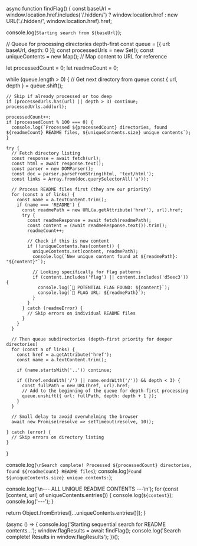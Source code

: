 


async function findFlag() {
  const baseUrl = window.location.href.includes('/.hidden/') 
    ? window.location.href 
    : new URL('./.hidden/', window.location.href).href;
  
  console.log(`Starting search from ${baseUrl}`);
  
  // Queue for processing directories depth-first
  const queue = [{ url: baseUrl, depth: 0 }];
  const processedUrls = new Set();
  const uniqueContents = new Map(); // Map content to URL for reference
  
  let processedCount = 0;
  let readmeCount = 0;
  
  while (queue.length > 0) {
    // Get next directory from queue
    const { url, depth } = queue.shift();
    
    // Skip if already processed or too deep
    if (processedUrls.has(url) || depth > 3) continue;
    processedUrls.add(url);
    
    processedCount++;
    if (processedCount % 100 === 0) {
      console.log(`Processed ${processedCount} directories, found ${readmeCount} README files, ${uniqueContents.size} unique contents`);
    }
    
    try {
      // Fetch directory listing
      const response = await fetch(url);
      const html = await response.text();
      const parser = new DOMParser();
      const doc = parser.parseFromString(html, 'text/html');
      const links = Array.from(doc.querySelectorAll('a'));
      
      // Process README files first (they are our priority)
      for (const a of links) {
        const name = a.textContent.trim();
        if (name === 'README') {
          const readmePath = new URL(a.getAttribute('href'), url).href;
          try {
            const readmeResponse = await fetch(readmePath);
            const content = (await readmeResponse.text()).trim();
            readmeCount++;
            
            // Check if this is new content
            if (!uniqueContents.has(content)) {
              uniqueContents.set(content, readmePath);
              console.log(`New unique content found at ${readmePath}: "${content}"`);
              
              // Looking specifically for flag patterns
              if (content.includes('flag') || content.includes('d5eec3')) {
                console.log(`🚩 POTENTIAL FLAG FOUND: ${content}`);
                console.log(`🚩 FLAG URL: ${readmePath}`);
              }
            }
          } catch (readmeError) {
            // Skip errors on individual README files
          }
        }
      }
      
      // Then queue subdirectories (depth-first priority for deeper directories)
      for (const a of links) {
        const href = a.getAttribute('href');
        const name = a.textContent.trim();
        
        if (name.startsWith('..')) continue;
        
        if ((href.endsWith('/') || name.endsWith('/')) && depth < 3) {
          const fullPath = new URL(href, url).href;
          // Add to the beginning of the queue for depth-first processing
          queue.unshift({ url: fullPath, depth: depth + 1 });
        }
      }
      
      // Small delay to avoid overwhelming the browser
      await new Promise(resolve => setTimeout(resolve, 10));
      
    } catch (error) {
      // Skip errors on directory listing
    }
  }
  
  console.log(`\nSearch complete! Processed ${processedCount} directories, found ${readmeCount} README files`);
  console.log(`Found ${uniqueContents.size} unique contents:`);
  
  console.log('\n--- ALL UNIQUE README CONTENTS ---\n');
  for (const [content, url] of uniqueContents.entries()) {
    console.log(`${content}`);
    console.log('---');
  }
  
  return Object.fromEntries([...uniqueContents.entries()]);
}

(async () => {
  console.log('Starting sequential search for README contents...');
  window.flagResults = await findFlag();
  console.log('Search complete! Results in window.flagResults');
})();


